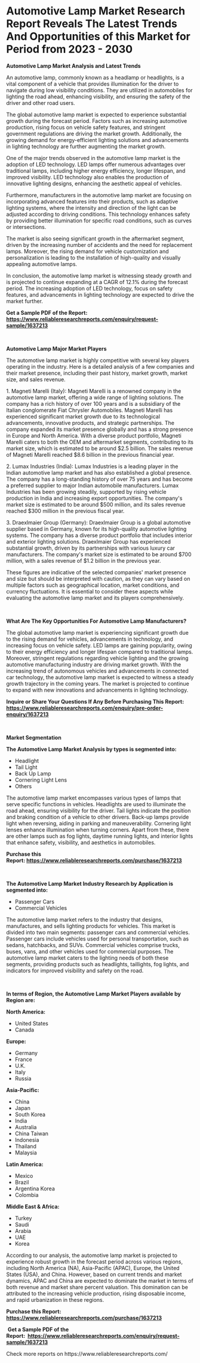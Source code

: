 <p><h1>Automotive Lamp Market Research Report Reveals The Latest Trends And Opportunities of this Market for Period from 2023 - 2030</h1></p><p><strong>Automotive Lamp Market Analysis and Latest Trends</strong></p>
<p><p>An automotive lamp, commonly known as a headlamp or headlights, is a vital component of a vehicle that provides illumination for the driver to navigate during low visibility conditions. They are utilized in automobiles for lighting the road ahead, enhancing visibility, and ensuring the safety of the driver and other road users.</p><p>The global automotive lamp market is expected to experience substantial growth during the forecast period. Factors such as increasing automotive production, rising focus on vehicle safety features, and stringent government regulations are driving the market growth. Additionally, the growing demand for energy-efficient lighting solutions and advancements in lighting technology are further augmenting the market growth.</p><p>One of the major trends observed in the automotive lamp market is the adoption of LED technology. LED lamps offer numerous advantages over traditional lamps, including higher energy efficiency, longer lifespan, and improved visibility. LED technology also enables the production of innovative lighting designs, enhancing the aesthetic appeal of vehicles.</p><p>Furthermore, manufacturers in the automotive lamp market are focusing on incorporating advanced features into their products, such as adaptive lighting systems, where the intensity and direction of the light can be adjusted according to driving conditions. This technology enhances safety by providing better illumination for specific road conditions, such as curves or intersections.</p><p>The market is also seeing significant growth in the aftermarket segment, driven by the increasing number of accidents and the need for replacement lamps. Moreover, the rising demand for vehicle customization and personalization is leading to the installation of high-quality and visually appealing automotive lamps.</p><p>In conclusion, the automotive lamp market is witnessing steady growth and is projected to continue expanding at a CAGR of 12.1% during the forecast period. The increasing adoption of LED technology, focus on safety features, and advancements in lighting technology are expected to drive the market further.</p></p>
<p><strong>Get a Sample PDF of the Report:&nbsp; <a href="https://www.reliableresearchreports.com/enquiry/request-sample/1637213">https://www.reliableresearchreports.com/enquiry/request-sample/1637213</a></strong></p>
<p>&nbsp;</p>
<p><strong>Automotive Lamp Major Market Players</strong></p>
<p><p>The automotive lamp market is highly competitive with several key players operating in the industry. Here is a detailed analysis of a few companies and their market presence, including their past history, market growth, market size, and sales revenue.</p><p>1. Magneti Marelli (Italy): Magneti Marelli is a renowned company in the automotive lamp market, offering a wide range of lighting solutions. The company has a rich history of over 100 years and is a subsidiary of the Italian conglomerate Fiat Chrysler Automobiles. Magneti Marelli has experienced significant market growth due to its technological advancements, innovative products, and strategic partnerships. The company expanded its market presence globally and has a strong presence in Europe and North America. With a diverse product portfolio, Magneti Marelli caters to both the OEM and aftermarket segments, contributing to its market size, which is estimated to be around $2.5 billion. The sales revenue of Magneti Marelli reached $8.6 billion in the previous financial year.</p><p>2. Lumax Industries (India): Lumax Industries is a leading player in the Indian automotive lamp market and has also established a global presence. The company has a long-standing history of over 75 years and has become a preferred supplier to major Indian automobile manufacturers. Lumax Industries has been growing steadily, supported by rising vehicle production in India and increasing export opportunities. The company's market size is estimated to be around $500 million, and its sales revenue reached $300 million in the previous fiscal year.</p><p>3. Draexlmaier Group (Germany): Draexlmaier Group is a global automotive supplier based in Germany, known for its high-quality automotive lighting systems. The company has a diverse product portfolio that includes interior and exterior lighting solutions. Draexlmaier Group has experienced substantial growth, driven by its partnerships with various luxury car manufacturers. The company's market size is estimated to be around $700 million, with a sales revenue of $1.2 billion in the previous year.</p><p>These figures are indicative of the selected companies' market presence and size but should be interpreted with caution, as they can vary based on multiple factors such as geographical location, market conditions, and currency fluctuations. It is essential to consider these aspects while evaluating the automotive lamp market and its players comprehensively.</p></p>
<p>&nbsp;</p>
<p><strong>What Are The Key Opportunities For Automotive Lamp Manufacturers?</strong></p>
<p><p>The global automotive lamp market is experiencing significant growth due to the rising demand for vehicles, advancements in technology, and increasing focus on vehicle safety. LED lamps are gaining popularity, owing to their energy efficiency and longer lifespan compared to traditional lamps. Moreover, stringent regulations regarding vehicle lighting and the growing automotive manufacturing industry are driving market growth. With the increasing trend of autonomous vehicles and advancements in connected car technology, the automotive lamp market is expected to witness a steady growth trajectory in the coming years. The market is projected to continue to expand with new innovations and advancements in lighting technology.</p></p>
<p><strong>Inquire or Share Your Questions If Any Before Purchasing This Report: <a href="https://www.reliableresearchreports.com/enquiry/pre-order-enquiry/1637213">https://www.reliableresearchreports.com/enquiry/pre-order-enquiry/1637213</a></strong></p>
<p>&nbsp;</p>
<p><strong>Market Segmentation</strong></p>
<p><strong>The Automotive Lamp Market Analysis by types is segmented into:</strong></p>
<p><ul><li>Headlight</li><li>Tail Light</li><li>Back Up Lamp</li><li>Cornering Light Lens</li><li>Others</li></ul></p>
<p><p>The automotive lamp market encompasses various types of lamps that serve specific functions in vehicles. Headlights are used to illuminate the road ahead, ensuring visibility for the driver. Tail lights indicate the position and braking condition of a vehicle to other drivers. Back-up lamps provide light when reversing, aiding in parking and maneuverability. Cornering light lenses enhance illumination when turning corners. Apart from these, there are other lamps such as fog lights, daytime running lights, and interior lights that enhance safety, visibility, and aesthetics in automobiles.</p></p>
<p><strong>Purchase this Report:&nbsp;<a href="https://www.reliableresearchreports.com/purchase/1637213">https://www.reliableresearchreports.com/purchase/1637213</a></strong></p>
<p>&nbsp;</p>
<p><strong>The Automotive Lamp Market Industry Research by Application is segmented into:</strong></p>
<p><ul><li>Passenger Cars</li><li>Commercial Vehicles</li></ul></p>
<p><p>The automotive lamp market refers to the industry that designs, manufactures, and sells lighting products for vehicles. This market is divided into two main segments: passenger cars and commercial vehicles. Passenger cars include vehicles used for personal transportation, such as sedans, hatchbacks, and SUVs. Commercial vehicles comprise trucks, buses, vans, and other vehicles used for commercial purposes. The automotive lamp market caters to the lighting needs of both these segments, providing products such as headlights, taillights, fog lights, and indicators for improved visibility and safety on the road.</p></p>
<p>&nbsp;</p>
<p><strong>In terms of Region, the Automotive Lamp Market Players available by Region are:</strong></p>
<p>
    <p> <strong> North America: </strong>
        <ul>
            <li>United States</li>
            <li>Canada</li>
        </ul>
        </p> 
    <p> <strong> Europe: </strong>
        <ul>
            <li>Germany</li>
            <li>France</li>
            <li>U.K.</li>
            <li>Italy</li>
            <li>Russia</li>
        </ul>
        </p> 
    <p> <strong> Asia-Pacific: </strong>
        <ul>
            <li>China</li>
            <li>Japan</li>
            <li>South Korea</li>
            <li>India</li>
            <li>Australia</li>
            <li>China Taiwan</li>
            <li>Indonesia</li>
            <li>Thailand</li>
            <li>Malaysia</li>
        </ul>
        </p> 
    <p> <strong> Latin America: </strong>
        <ul>
            <li>Mexico</li>
            <li>Brazil</li>
            <li>Argentina Korea</li>
            <li>Colombia</li>
        </ul>
        </p> 
    <p> <strong> Middle East & Africa: </strong>
        <ul>
            <li>Turkey</li>
            <li>Saudi</li>
            <li>Arabia</li>
            <li>UAE</li>
            <li>Korea</li>
        </ul>
    </p>
    </p>
<p><p>According to our analysis, the automotive lamp market is projected to experience robust growth in the forecast period across various regions, including North America (NA), Asia-Pacific (APAC), Europe, the United States (USA), and China. However, based on current trends and market dynamics, APAC and China are expected to dominate the market in terms of both revenue and market share percent valuation. This domination can be attributed to the increasing vehicle production, rising disposable income, and rapid urbanization in these regions.</p></p>
<p><strong>Purchase this Report: <a href="https://www.reliableresearchreports.com/purchase/1637213">https://www.reliableresearchreports.com/purchase/1637213</a></strong></p>
<p>&nbsp;<strong>Get a Sample PDF of the Report:&nbsp;&nbsp;<a href="https://www.reliableresearchreports.com/enquiry/request-sample/1637213">https://www.reliableresearchreports.com/enquiry/request-sample/1637213</a></strong></p>
<p><strong></strong></p>
<p>Check more reports on https://www.reliableresearchreports.com/</p>